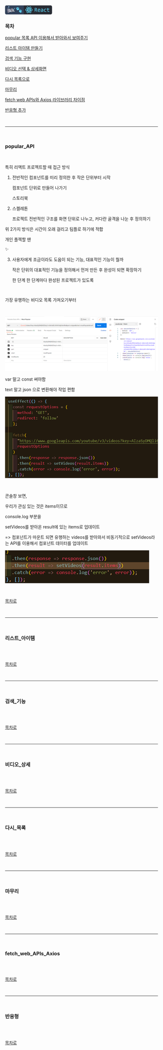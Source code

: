 <br />
<a href="https://github.com/seol-yu/TIL/tree/master/React">
  <img src="https://github.com/seol-yu/TIL/raw/master/images/react-badge-logo.png?raw=true" height="30" style="max-width: 100%;">
</a>
<br />

### 목차

[popular 목록 API 이용해서 받아와서 보여주기](#popular_API)

[리스트 아이템 만들기](#리스트_아이템)

[검색 기능 구현](#검색_기능)

[비디오 선택 & 상세화면](#비디오_상세)

[다시 목록으로](#다시_목록)

[마무리](#마무리)

[fetch web APIs와 Axios 라이브러리 차이점](#fetch_web_APIs_Axios)

[반응형 추가](#반응형)

<br />

---

<br />

### popular_API

<br />

특히 리액트 프로젝트할 때 접근 방식

1. 전반적인 컴포넌트를 미리 정의한 후 작은 단위부터 시작

   컴포넌트 단위로 만들어 나가기

   스토리북

2. 스켈레톤

   프로젝트 전반적인 구조를 화면 단위로 나누고, 커다란 골격을 나눈 후 정의하기

위 2가지 방식은 시간이 오래 걸리고 팀플로 하기에 적합

개인 플젝할 땐

:sparkles:

3. 사용자에게 조금이라도 도움이 되는 기능, 대표적인 기능이 뭘까

   작은 단위의 대표적인 기능을 정의해서 먼저 만든 후 완성이 되면 확장하기

   한 단계 한 단계마다 완성된 프로젝트가 있도록

<br />

가장 유행하는 비디오 목록 가져오기부터

<br />

![fetch](./imgs/fetch.png)

var 말고 const 써야함

text 말고 json 으로 변환해야 작업 편함

![fetch2](./imgs/fetch2.png)

<br />

콘솔창 보면,

우리가 관심 있는 것은 items이므로

console.log 부분을

setVideos를 받아온 result에 있는 items로 업데이트

=> 컴포넌트가 마운트 되면 유행하는 videos를 받아와서 비동기적으로 setVideos라는 API를 이용해서 컴포넌트 데이터를 업데이트

![fetch3](./imgs/fetch3.png)

<br />

[목차로](#목차)

<br />

---

<br />

### 리스트_아이템

<br />



<br />

[목차로](#목차)

<br />

---

<br />

### 검색_기능

<br />



<br />

[목차로](#목차)

<br />

---

<br />

### 비디오_상세

<br />



<br />

[목차로](#목차)

<br />

---

<br />

### 다시_목록

<br />



<br />

[목차로](#목차)

<br />

---

<br />

### 마무리

<br />



<br />

[목차로](#목차)

<br />

---

<br />

### fetch_web_APIs_Axios

<br />



<br />

[목차로](#목차)

<br />

---

<br />

### 반응형

<br />



<br />

[목차로](#목차)

<br />